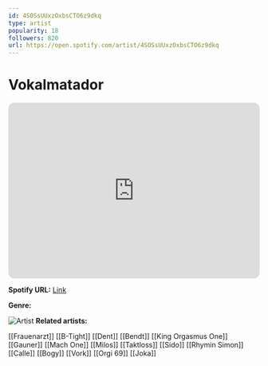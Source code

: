 ```yaml
---
id: 4SOSsUUxzOxbsCTO6z9dkq
type: artist
popularity: 18
followers: 820
url: https://open.spotify.com/artist/4SOSsUUxzOxbsCTO6z9dkq
---
```

# Vokalmatador

<iframe style="border-radius:12px" src="https://open.spotify.com/embed/artist/4SOSsUUxzOxbsCTO6z9dkq" width="100%" height="352" frameBorder="0" allowfullscreen="" allow="autoplay; clipboard-write; encrypted-media; fullscreen; picture-in-picture" loading="lazy"></iframe>

**Spotify URL:** [Link](https://open.spotify.com/artist/4SOSsUUxzOxbsCTO6z9dkq)

**Genre:** 

![Artist](https://i.scdn.co/image/ab6761610000e5eb3295cce72b47f8b9d4b6db84)
**Related artists:**

[[Frauenarzt]]
[[B-Tight]]
[[Dent]]
[[Bendt]]
[[King Orgasmus One]]
[[Gauner]]
[[Mach One]]
[[Milos]]
[[Taktloss]]
[[Sido]]
[[Rhymin Simon]]
[[Calle]]
[[Bogy]]
[[Vork]]
[[Orgi 69]]
[[Joka]]
